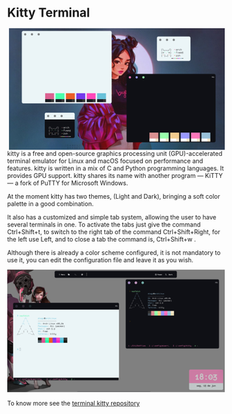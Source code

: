 <h1>Kitty Terminal</h1>
<p align="center">
	<img src="https://github.com/lollipopfvwm/gallery/blob/main/images/kitty.png"
	align="right" width="500"/>
	<p>
	kitty is a free and open-source graphics processing unit (GPU)-accelerated terminal emulator for Linux and macOS focused on performance and features. kitty is written in a mix of C and Python programming languages. It provides GPU support. kitty shares its name with another program — KiTTY — a fork of PuTTY for Microsoft Windows.
	</p>
	<p>
	At the moment kitty has two themes, (Light and Dark), bringing a soft color palette in a good combination.
	</p>
	<p>
	It also has a customized and simple tab system, allowing the user to have several terminals in one.
	To activate the tabs just give the command Ctrl+Shift+t, to switch to the right tab of the command Ctrl+Shift+Right, for the left use Left, and to close a tab the command is, Ctrl+Shift+w .	
	</p>
	<p>
	Although there is already a color scheme configured, it is not mandatory to use it, you can edit the configuration file and leave it as you wish.
	</p>
	<img src="https://github.com/lollipopfvwm/gallery/blob/main/images/kitty-doble.png"/>
	<p>
	To know more see the <a href="https://github.com/lollipopfvwm/gallery">terminal kitty repository</a>
	</p>
	<br clear="right"/>